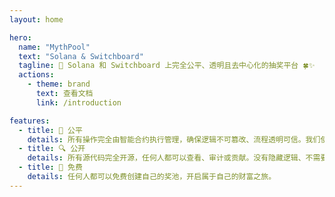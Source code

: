 ```yaml
---
layout: home

hero:
  name: "MythPool"
  text: "Solana & Switchboard"
  tagline: 🎯 Solana 和 Switchboard 上完全公平、透明且去中心化的抽奖平台 🍀✨
  actions:
    - theme: brand
      text: 查看文档
      link: /introduction

features:
  - title: 🎯 公平
    details: 所有操作完全由智能合约执行管理，确保逻辑不可篡改、流程透明可信。我们使用 Switchboard VRF 生成可验证、不可预测的随机数，每一次开奖都是可证明的公平。
  - title: 🔍 公开
    details: 所有源代码完全开源，任何人都可以查看、审计或贡献。没有隐藏逻辑、不需要信任中介 —— 只有清晰可验的智能合约。
  - title: 💸 免费
    details: 任何人都可以免费创建自己的奖池，开启属于自己的财富之旅。
---
```


